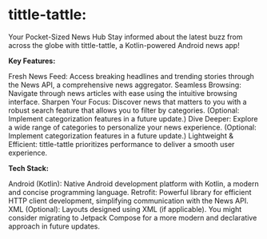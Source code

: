 # tittle-tattle: 
Your Pocket-Sized News Hub
Stay informed about the latest buzz from across the globe with tittle-tattle, a Kotlin-powered Android news app!

**Key Features:**

Fresh News Feed: Access breaking headlines and trending stories through the News API, a comprehensive news aggregator.
Seamless Browsing: Navigate through news articles with ease using the intuitive browsing interface.
Sharpen Your Focus: Discover news that matters to you with a robust search feature that allows you to filter by categories. (Optional: Implement categorization features in a future update.)
Dive Deeper: Explore a wide range of categories to personalize your news experience. (Optional: Implement categorization features in a future update.)
Lightweight & Efficient: tittle-tattle prioritizes performance to deliver a smooth user experience.

**Tech Stack:**

Android (Kotlin): Native Android development platform with Kotlin, a modern and concise programming language.
Retrofit: Powerful library for efficient HTTP client development, simplifying communication with the News API.
XML (Optional): Layouts designed using XML (if applicable). You might consider migrating to Jetpack Compose for a more modern and declarative approach in future updates.

